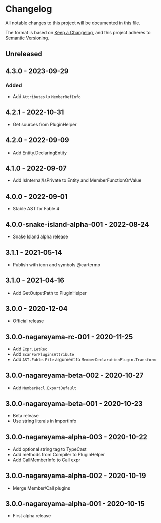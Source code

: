 # Changelog

All notable changes to this project will be documented in this file.

The format is based on [Keep a Changelog](https://keepachangelog.com/en/1.0.0/),
and this project adheres to [Semantic Versioning](https://semver.org/spec/v2.0.0.html).

## Unreleased

## 4.3.0 - 2023-09-29

### Added

* Add `Attributes` to `MemberRefInfo`

## 4.2.1 - 2022-10-31

* Get sources from PluginHelper

## 4.2.0 - 2022-09-09

* Add Entity.DeclaringEntity

## 4.1.0 - 2022-09-07

* Add IsInternal/IsPrivate to Entity and MemberFunctionOrValue

## 4.0.0 - 2022-09-01

* Stable AST for Fable 4

## 4.0.0-snake-island-alpha-001 - 2022-08-24

* Snake Island alpha release

## 3.1.1 - 2021-05-14

* Publish with icon and symbols @cartermp

## 3.1.0 - 2021-04-16

* Add GetOutputPath to PluginHelper

## 3.0.0 - 2020-12-04

* Official release

## 3.0.0-nagareyama-rc-001 - 2020-11-25

* Add `Expr.LetRec`
* Add `ScanForPluginsAttribute`
* Add `AST.Fable.File` argument to `MemberDeclarationPlugin.Transform`

## 3.0.0-nagareyama-beta-002 - 2020-10-27

* Add `MemberDecl.ExportDefault`

## 3.0.0-nagareyama-beta-001 - 2020-10-23

* Beta release
* Use string literals in ImportInfo

## 3.0.0-nagareyama-alpha-003 - 2020-10-22

* Add optional string tag to TypeCast
* Add methods from Compiler to PluginHelper
* Add CallMemberInfo to Call expr

## 3.0.0-nagareyama-alpha-002 - 2020-10-19

* Merge Member/Call plugins

## 3.0.0-nagareyama-alpha-001 - 2020-10-15

* First alpha release
